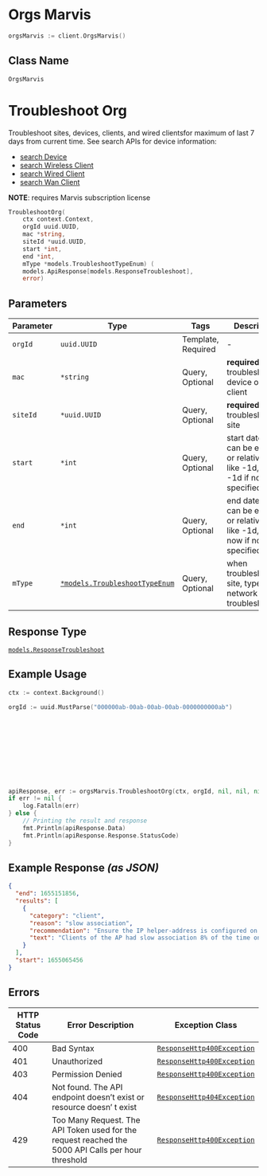 # Orgs Marvis

```go
orgsMarvis := client.OrgsMarvis()
```

## Class Name

`OrgsMarvis`


# Troubleshoot Org

Troubleshoot sites, devices, clients, and wired clientsfor maximum of last 7 days from current time. See search APIs for device information:

- [search Device]($e/Orgs%20Devices/searchOrgDevices)
- [search Wireless Client]($e/Orgs%20Clients%20-%20Wireless/searchOrgWirelessClients)
- [search Wired Client]($e/Orgs%20Clients%20-%20Wired/searchOrgWiredClients)
- [search Wan Client]($e/Orgs%20Clients%20-%20Wan/searchOrgWanClients)

**NOTE**: requires Marvis subscription license

```go
TroubleshootOrg(
    ctx context.Context,
    orgId uuid.UUID,
    mac *string,
    siteId *uuid.UUID,
    start *int,
    end *int,
    mType *models.TroubleshootTypeEnum) (
    models.ApiResponse[models.ResponseTroubleshoot],
    error)
```

## Parameters

| Parameter | Type | Tags | Description |
|  --- | --- | --- | --- |
| `orgId` | `uuid.UUID` | Template, Required | - |
| `mac` | `*string` | Query, Optional | **required** when troubleshooting device or a client |
| `siteId` | `*uuid.UUID` | Query, Optional | **required** when troubleshooting site |
| `start` | `*int` | Query, Optional | start datetime, can be epoch or relative time like -1d, -1w; -1d if not specified |
| `end` | `*int` | Query, Optional | end datetime, can be epoch or relative time like -1d, -2h; now if not specified |
| `mType` | [`*models.TroubleshootTypeEnum`](../../doc/models/troubleshoot-type-enum.md) | Query, Optional | when troubleshooting site, type of network to troubleshoot |

## Response Type

[`models.ResponseTroubleshoot`](../../doc/models/response-troubleshoot.md)

## Example Usage

```go
ctx := context.Background()

orgId := uuid.MustParse("000000ab-00ab-00ab-00ab-0000000000ab")











apiResponse, err := orgsMarvis.TroubleshootOrg(ctx, orgId, nil, nil, nil, nil, nil)
if err != nil {
    log.Fatalln(err)
} else {
    // Printing the result and response
    fmt.Println(apiResponse.Data)
    fmt.Println(apiResponse.Response.StatusCode)
}
```

## Example Response *(as JSON)*

```json
{
  "end": 1655151856,
  "results": [
    {
      "category": "client",
      "reason": "slow association",
      "recommendation": "Ensure the IP helper-address is configured on the VLAN interface.",
      "text": "Clients of the AP had slow association 8% of the time on Bhavabhi and 5 GHz. ..."
    }
  ],
  "start": 1655065456
}
```

## Errors

| HTTP Status Code | Error Description | Exception Class |
|  --- | --- | --- |
| 400 | Bad Syntax | [`ResponseHttp400Exception`](../../doc/models/response-http-400-exception.md) |
| 401 | Unauthorized | [`ResponseHttp400Exception`](../../doc/models/response-http-400-exception.md) |
| 403 | Permission Denied | [`ResponseHttp400Exception`](../../doc/models/response-http-400-exception.md) |
| 404 | Not found. The API endpoint doesn’t exist or resource doesn’ t exist | [`ResponseHttp404Exception`](../../doc/models/response-http-404-exception.md) |
| 429 | Too Many Request. The API Token used for the request reached the 5000 API Calls per hour threshold | [`ResponseHttp400Exception`](../../doc/models/response-http-400-exception.md) |

